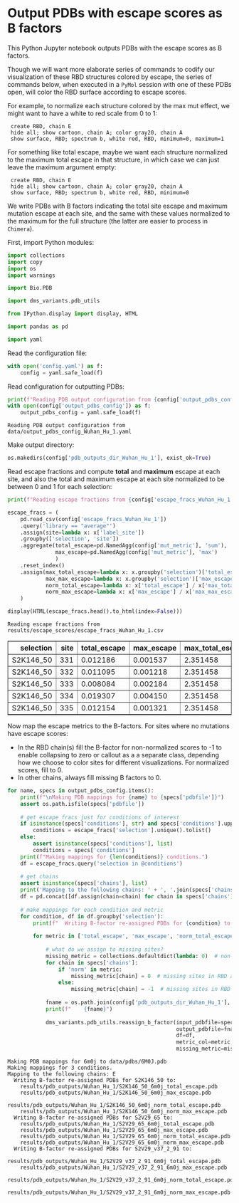# Output PDBs with escape scores as B factors
This Python Jupyter notebook outputs PDBs with the escape scores as B factors.

Though we will want more elaborate series of commands to codify our visualization of these RBD structures colored by escape, the series of commands below, when executed in a `PyMol` session with one of these PDBs open, will color the RBD surface according to escape scores.

For example, to normalize each structure colored by the max mut effect, we might want to have a white to red scale from 0 to 1:

     create RBD, chain E
     hide all; show cartoon, chain A; color gray20, chain A
     show surface, RBD; spectrum b, white red, RBD, minimum=0, maximum=1
     
For something like total escape, maybe we want each structure normalized to the maximum total escape in that structure, in which case we can just leave the maximum argument empty:

     create RBD, chain E
     hide all; show cartoon, chain A; color gray20, chain A
     show surface, RBD; spectrum b, white red, RBD, minimum=0
     
We write PDBs with B factors indicating the total site escape and maximum mutation escape at each site, and the same with these values normalized to the maximum for the full structure (the latter are easier to process in `Chimera`).

First, import Python modules:


```python
import collections
import copy
import os
import warnings

import Bio.PDB

import dms_variants.pdb_utils

from IPython.display import display, HTML

import pandas as pd

import yaml
```

Read the configuration file:


```python
with open('config.yaml') as f:
    config = yaml.safe_load(f)
```

Read configuration for outputting PDBs:


```python
print(f"Reading PDB output configuration from {config['output_pdbs_config']}")
with open(config['output_pdbs_config']) as f:
    output_pdbs_config = yaml.safe_load(f)
```

    Reading PDB output configuration from data/output_pdbs_config_Wuhan_Hu_1.yaml


Make output directory:


```python
os.makedirs(config['pdb_outputs_dir_Wuhan_Hu_1'], exist_ok=True)
```

Read escape fractions and compute **total** and **maximum** escape at each site, and also the total and maximum escape at each site normalized to be between 0 and 1 for each selection:


```python
print(f"Reading escape fractions from {config['escape_fracs_Wuhan_Hu_1']}")

escape_fracs = (
    pd.read_csv(config['escape_fracs_Wuhan_Hu_1'])
    .query('library == "average"')
    .assign(site=lambda x: x['label_site'])
    .groupby(['selection', 'site'])
    .aggregate(total_escape=pd.NamedAgg(config['mut_metric'], 'sum'),
               max_escape=pd.NamedAgg(config['mut_metric'], 'max')
               )
    .reset_index()
    .assign(max_total_escape=lambda x: x.groupby('selection')['total_escape'].transform('max'),
            max_max_escape=lambda x: x.groupby('selection')['max_escape'].transform('max'),
            norm_total_escape=lambda x: x['total_escape'] / x['max_total_escape'],
            norm_max_escape=lambda x: x['max_escape'] / x['max_max_escape'])
    )

display(HTML(escape_fracs.head().to_html(index=False)))
```

    Reading escape fractions from results/escape_scores/escape_fracs_Wuhan_Hu_1.csv



<table border="1" class="dataframe">
  <thead>
    <tr style="text-align: right;">
      <th>selection</th>
      <th>site</th>
      <th>total_escape</th>
      <th>max_escape</th>
      <th>max_total_escape</th>
      <th>max_max_escape</th>
      <th>norm_total_escape</th>
      <th>norm_max_escape</th>
    </tr>
  </thead>
  <tbody>
    <tr>
      <td>S2K146_50</td>
      <td>331</td>
      <td>0.012186</td>
      <td>0.001537</td>
      <td>2.351458</td>
      <td>0.8394</td>
      <td>0.005182</td>
      <td>0.001831</td>
    </tr>
    <tr>
      <td>S2K146_50</td>
      <td>332</td>
      <td>0.011095</td>
      <td>0.001218</td>
      <td>2.351458</td>
      <td>0.8394</td>
      <td>0.004718</td>
      <td>0.001451</td>
    </tr>
    <tr>
      <td>S2K146_50</td>
      <td>333</td>
      <td>0.008084</td>
      <td>0.002184</td>
      <td>2.351458</td>
      <td>0.8394</td>
      <td>0.003438</td>
      <td>0.002602</td>
    </tr>
    <tr>
      <td>S2K146_50</td>
      <td>334</td>
      <td>0.019307</td>
      <td>0.004150</td>
      <td>2.351458</td>
      <td>0.8394</td>
      <td>0.008211</td>
      <td>0.004944</td>
    </tr>
    <tr>
      <td>S2K146_50</td>
      <td>335</td>
      <td>0.012154</td>
      <td>0.001321</td>
      <td>2.351458</td>
      <td>0.8394</td>
      <td>0.005169</td>
      <td>0.001574</td>
    </tr>
  </tbody>
</table>


Now map the escape metrics to the B-factors.
For sites where no mutations have escape scores:
 - In the RBD chain(s) fill the B-factor for non-normalized scores to -1 to enable collapsing to zero or callout as a a separate class, depending how we choose to color sites for different visualizations. For normalized scores, fill to 0.
 - In other chains, always fill missing B factors to 0.  


```python
for name, specs in output_pdbs_config.items():
    print(f"\nMaking PDB mappings for {name} to {specs['pdbfile']}")
    assert os.path.isfile(specs['pdbfile'])
    
    # get escape fracs just for conditions of interest
    if isinstance(specs['conditions'], str) and specs['conditions'].upper() == 'ALL':
        conditions = escape_fracs['selection'].unique().tolist()
    else:
        assert isinstance(specs['conditions'], list)
        conditions = specs['conditions']
    print(f"Making mappings for {len(conditions)} conditions.")
    df = escape_fracs.query('selection in @conditions')
    
    # get chains
    assert isinstance(specs['chains'], list)
    print('Mapping to the following chains: ' + ', '.join(specs['chains']))
    df = pd.concat([df.assign(chain=chain) for chain in specs['chains']], ignore_index=True)
    
    # make mappings for each condition and metric
    for condition, df in df.groupby('selection'):
        print(f"  Writing B-factor re-assigned PDBs for {condition} to:")
    
        for metric in ['total_escape', 'max_escape', 'norm_total_escape', 'norm_max_escape']:
        
            # what do we assign to missing sites?
            missing_metric = collections.defaultdict(lambda: 0)  # non-RBD chains always fill to zero
            for chain in specs['chains']:
                if 'norm' in metric:
                    missing_metric[chain] = 0  # missing sites in RBD are 0 for normalized metric PDBs
                else:
                    missing_metric[chain] = -1  # missing sites in RBD are -1 for non-normalized metric PDBs
        
            fname = os.path.join(config['pdb_outputs_dir_Wuhan_Hu_1'], f"{condition}_{name}_{metric}.pdb")
            print(f"    {fname}")
            
            dms_variants.pdb_utils.reassign_b_factor(input_pdbfile=specs['pdbfile'],
                                                     output_pdbfile=fname,
                                                     df=df,
                                                     metric_col=metric,
                                                     missing_metric=missing_metric)
```

    
    Making PDB mappings for 6m0j to data/pdbs/6M0J.pdb
    Making mappings for 3 conditions.
    Mapping to the following chains: E
      Writing B-factor re-assigned PDBs for S2K146_50 to:
        results/pdb_outputs/Wuhan_Hu_1/S2K146_50_6m0j_total_escape.pdb
        results/pdb_outputs/Wuhan_Hu_1/S2K146_50_6m0j_max_escape.pdb
        results/pdb_outputs/Wuhan_Hu_1/S2K146_50_6m0j_norm_total_escape.pdb
        results/pdb_outputs/Wuhan_Hu_1/S2K146_50_6m0j_norm_max_escape.pdb
      Writing B-factor re-assigned PDBs for S2V29_65 to:
        results/pdb_outputs/Wuhan_Hu_1/S2V29_65_6m0j_total_escape.pdb
        results/pdb_outputs/Wuhan_Hu_1/S2V29_65_6m0j_max_escape.pdb
        results/pdb_outputs/Wuhan_Hu_1/S2V29_65_6m0j_norm_total_escape.pdb
        results/pdb_outputs/Wuhan_Hu_1/S2V29_65_6m0j_norm_max_escape.pdb
      Writing B-factor re-assigned PDBs for S2V29_v37_2_91 to:
        results/pdb_outputs/Wuhan_Hu_1/S2V29_v37_2_91_6m0j_total_escape.pdb
        results/pdb_outputs/Wuhan_Hu_1/S2V29_v37_2_91_6m0j_max_escape.pdb
        results/pdb_outputs/Wuhan_Hu_1/S2V29_v37_2_91_6m0j_norm_total_escape.pdb
        results/pdb_outputs/Wuhan_Hu_1/S2V29_v37_2_91_6m0j_norm_max_escape.pdb



```python

```
